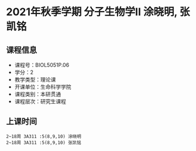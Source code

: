 # 2021年秋季学期 分子生物学II 涂晓明, 张凯铭






## 课程信息

- 课程号：BIOL5051P.06
- 学分：2
- 教学类型：理论课
- 开课单位：生命科学学院
- 课程类别：本研贯通
- 课程层次：研究生课程

## 上课时间

```
2~18周 3A311 :5(8,9,10) 涂晓明
2~18周 3A311 :5(8,9,10) 张凯铭
```

